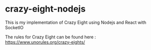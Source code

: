 # crazy-eight-nodejs

This is my implementation of Crazy Eight using Nodejs and React with SocketIO

The rules for Crazy Eight can be found here : https://www.unorules.org/crazy-eights/

